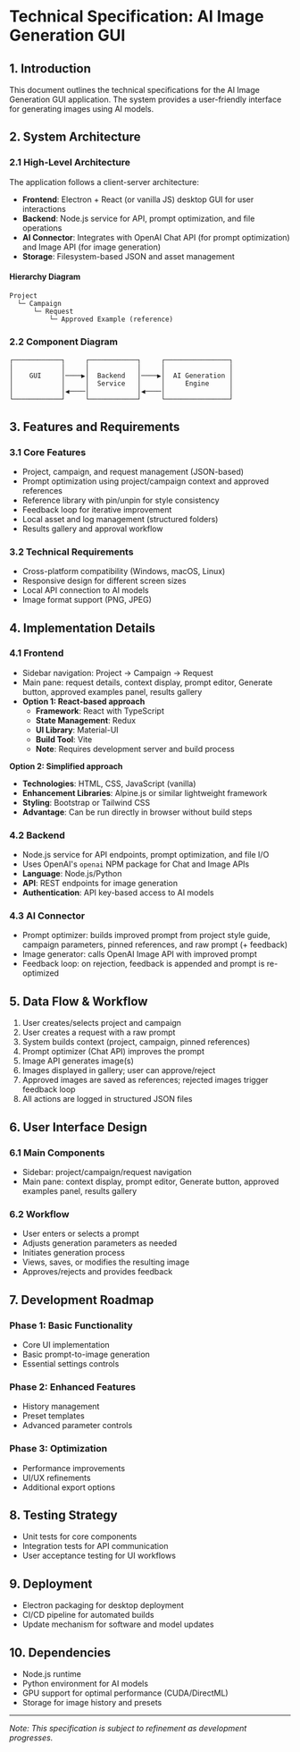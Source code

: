 # Technical Specification: AI Image Generation GUI

## 1. Introduction

This document outlines the technical specifications for the AI Image Generation GUI application. The system provides a user-friendly interface for generating images using AI models.

## 2. System Architecture

### 2.1 High-Level Architecture

The application follows a client-server architecture:
- **Frontend**: Electron + React (or vanilla JS) desktop GUI for user interactions
- **Backend**: Node.js service for API, prompt optimization, and file operations
- **AI Connector**: Integrates with OpenAI Chat API (for prompt optimization) and Image API (for image generation)
- **Storage**: Filesystem-based JSON and asset management

#### Hierarchy Diagram

```
Project
  └─ Campaign
      └─ Request
          └─ Approved Example (reference)
```

### 2.2 Component Diagram

```
┌────────────┐     ┌────────────┐     ┌────────────────┐
│            │     │            │     │                │
│    GUI     │────▶│  Backend   │────▶│  AI Generation │
│            │     │  Service   │     │     Engine     │
│            │◀────│            │◀────│                │
└────────────┘     └────────────┘     └────────────────┘
```

## 3. Features and Requirements

### 3.1 Core Features
- Project, campaign, and request management (JSON-based)
- Prompt optimization using project/campaign context and approved references
- Reference library with pin/unpin for style consistency
- Feedback loop for iterative improvement
- Local asset and log management (structured folders)
- Results gallery and approval workflow

### 3.2 Technical Requirements
- Cross-platform compatibility (Windows, macOS, Linux)
- Responsive design for different screen sizes
- Local API connection to AI models
- Image format support (PNG, JPEG)

## 4. Implementation Details

### 4.1 Frontend
- Sidebar navigation: Project → Campaign → Request
- Main pane: request details, context display, prompt editor, Generate button, approved examples panel, results gallery
- **Option 1: React-based approach**
  - **Framework**: React with TypeScript
  - **State Management**: Redux
  - **UI Library**: Material-UI
  - **Build Tool**: Vite
  - **Note**: Requires development server and build process

**Option 2: Simplified approach**
- **Technologies**: HTML, CSS, JavaScript (vanilla)
- **Enhancement Libraries**: Alpine.js or similar lightweight framework
- **Styling**: Bootstrap or Tailwind CSS
- **Advantage**: Can be run directly in browser without build steps

### 4.2 Backend
- Node.js service for API endpoints, prompt optimization, and file I/O
- Uses OpenAI's `openai` NPM package for Chat and Image APIs
- **Language**: Node.js/Python
- **API**: REST endpoints for image generation
- **Authentication**: API key-based access to AI models

### 4.3 AI Connector
- Prompt optimizer: builds improved prompt from project style guide, campaign parameters, pinned references, and raw prompt (+ feedback)
- Image generator: calls OpenAI Image API with improved prompt
- Feedback loop: on rejection, feedback is appended and prompt is re-optimized

## 5. Data Flow & Workflow
1. User creates/selects project and campaign
2. User creates a request with a raw prompt
3. System builds context (project, campaign, pinned references)
4. Prompt optimizer (Chat API) improves the prompt
5. Image API generates image(s)
6. Images displayed in gallery; user can approve/reject
7. Approved images are saved as references; rejected images trigger feedback loop
8. All actions are logged in structured JSON files

## 6. User Interface Design

### 6.1 Main Components
- Sidebar: project/campaign/request navigation
- Main pane: context display, prompt editor, Generate button, approved examples panel, results gallery

### 6.2 Workflow
- User enters or selects a prompt
- Adjusts generation parameters as needed
- Initiates generation process
- Views, saves, or modifies the resulting image
- Approves/rejects and provides feedback

## 7. Development Roadmap

### Phase 1: Basic Functionality
- Core UI implementation
- Basic prompt-to-image generation
- Essential settings controls

### Phase 2: Enhanced Features
- History management
- Preset templates
- Advanced parameter controls

### Phase 3: Optimization
- Performance improvements
- UI/UX refinements
- Additional export options

## 8. Testing Strategy
- Unit tests for core components
- Integration tests for API communication
- User acceptance testing for UI workflows

## 9. Deployment
- Electron packaging for desktop deployment
- CI/CD pipeline for automated builds
- Update mechanism for software and model updates

## 10. Dependencies
- Node.js runtime
- Python environment for AI models
- GPU support for optimal performance (CUDA/DirectML)
- Storage for image history and presets

---

*Note: This specification is subject to refinement as development progresses.*